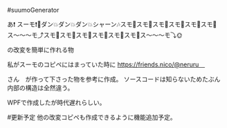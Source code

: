 #suumoGenerator

あ❗️ スーモ❗️🌚ダン💥ダン💥ダン💥シャーン🎶スモ🌝スモ🌚スモ🌝スモ🌚スモ🌝スモ🌚ス〜〜〜モ⤴スモ🌚スモ🌝スモ🌚スモ🌝スモ🌚スモ🌝ス～～～モ⤵🌞

の改変を簡単に作れる物

私がスーモのコピペにはまっていた時に
https://friends.nico/@neruru　

さん　が作って下さった物を参考に作成。
ソースコードは知らないためたぶん内部の構造は全然違う。


WPFで作成したが時代遅れらしい。

#更新予定
他の改変コピペも作成できるように機能追加予定。